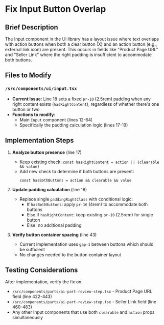 # Fix Input Button Overlap

## Brief Description

The Input component in the UI library has a layout issue where text overlaps with action buttons when both a clear button (X) and an action button (e.g., external link icon) are present. This occurs in fields like "Product Page URL" and "Seller Link" where the right padding is insufficient to accommodate both buttons.

## Files to Modify

### `/src/components/ui/input.tsx`
- **Current Issue**: Line 18 sets a fixed `pr-10` (2.5rem) padding when any right content exists (`hasRightContent`), regardless of whether there's one button or two
- **Functions to modify**:
  - Main `Input` component (lines 12-64)
  - Specifically the padding calculation logic (lines 17-19)

## Implementation Steps

1. **Analyze button presence** (line 17)
   - Keep existing check: `const hasRightContent = action || (clearable && value)`
   - Add new check to determine if both buttons are present:
     ```
     const hasBothButtons = action && clearable && value
     ```

2. **Update padding calculation** (line 18)
   - Replace single `paddingRightClass` with conditional logic:
     - If `hasBothButtons`: apply `pr-16` (4rem) to accommodate both buttons
     - Else if `hasRightContent`: keep existing `pr-10` (2.5rem) for single button
     - Else: no additional padding

3. **Verify button container spacing** (line 43)
   - Current implementation uses `gap-1` between buttons which should be sufficient
   - No changes needed to the button container layout

## Testing Considerations

After implementation, verify the fix on:
- `/src/components/parts/ai-part-review-step.tsx` - Product Page URL field (line 422-443)
- `/src/components/parts/ai-part-review-step.tsx` - Seller Link field (line 460-483)
- Any other Input components that use both `clearable` and `action` props simultaneously